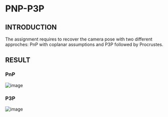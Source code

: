 # PNP-P3P
## INTRODUCTION
The assignment requires to recover the camera pose with two different approches: PnP with coplanar assumptions and P3P followed by Procrustes.

## RESULT
### PnP
![image](https://github.com/xywang0001/PnP-P3P/blob/master/bird_collineation.gif)
### P3P
![image](https://github.com/xywang0001/PnP-P3P/blob/master/bird_P3P.gif)
